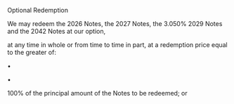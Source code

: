 Optional Redemption

We may redeem the 2026 Notes, the 2027 Notes, the 3.050% 2029 Notes and the 2042 Notes at our option,

at any time in whole or from time to time in part, at a redemption price equal to the greater of:

•

•

100% of the principal amount of the Notes to be redeemed; or